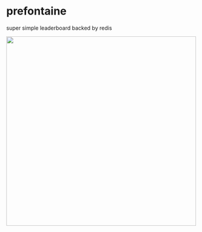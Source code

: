 prefontaine
===========

super simple leaderboard backed by redis

<img src="http://upload.wikimedia.org/wikipedia/en/4/40/Steve_Prefontaine_Oregon.jpg" height="500">
